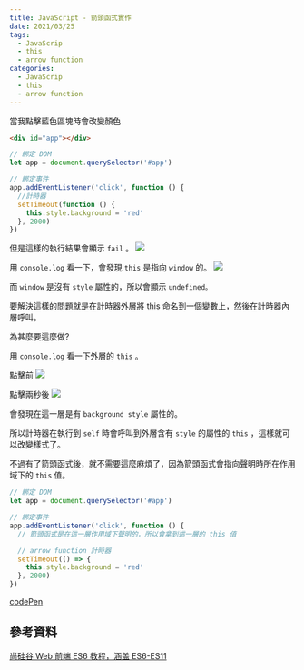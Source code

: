```yaml
---
title: JavaScript - 箭頭函式實作
date: 2021/03/25
tags:
  - JavaScrip
  - this
  - arrow function
categories:
  - JavaScrip
  - this
  - arrow function
---
```


當我點擊藍色區塊時會改變顏色

```html
<div id="app"></div>
```

```javascript
// 綁定 DOM
let app = document.querySelector('#app')

// 綁定事件
app.addEventListener('click', function () {
  //計時器
  setTimeout(function () {
    this.style.background = 'red'
  }, 2000)
})
```

但是這樣的執行結果會顯示 `fail` 。
![](https://i.imgur.com/3gtriQM.png)

用 `console.log` 看一下，會發現 `this` 是指向 `window` 的。
![](https://i.imgur.com/teXS5Kp.png)

而 `window` 是沒有 `style` 屬性的，所以會顯示 `undefined。`

要解決這樣的問題就是在計時器外層將 this 命名到一個變數上，然後在計時器內層呼叫。

為甚麼要這麼做?

用 `console.log` 看一下外層的 `this` 。

點擊前
![](https://i.imgur.com/yJkA2ki.png)

點擊兩秒後
![](https://i.imgur.com/dRziXuc.png)

會發現在這一層是有 `background style` 屬性的。

所以計時器在執行到 `self` 時會呼叫到外層含有 `style` 的屬性的 `this` ，這樣就可以改變樣式了。

不過有了箭頭函式後，就不需要這麼麻煩了，因為箭頭函式會指向聲明時所在作用域下的 `this` 值。

```javascript
// 綁定 DOM
let app = document.querySelector('#app')

// 綁定事件
app.addEventListener('click', function () {
  // 箭頭函式是在這一層作用域下聲明的，所以會拿到這一層的 this 值

  // arrow function 計時器
  setTimeout(() => {
    this.style.background = 'red'
  }, 2000)
})
```

[codePen](https://codepen.io/gleofgja/pen/oNBjdPM?editors=1011)

## 參考資料

[尚硅谷 Web 前端 ES6 教程，涵盖 ES6-ES11](https://www.bilibili.com/video/BV1uK411H7on?p=9)
